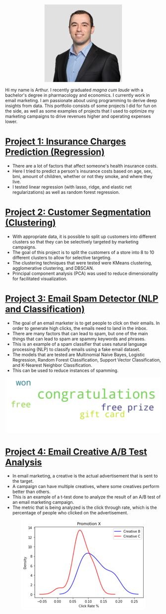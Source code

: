 <p align="center">
<img src="https://github.com/ArthurSarkissyan/Arthur-Sarkissyan-Data-Science-Projects/blob/main/images/Arthur_Headshot.jpeg" width="250">
</p>
                                                                                                                                    
Hi my name is Arthur.  I recently graduated *magna cum laude* with a bachelor's degree in pharmacology and economics.  I currently work in email marketing.  I am passionate about using programming to derive deep insights from data.  This portfolio consists of some projects I did for fun on the side, as well as some examples of projects that I used to optimize my marketing campaigns to drive revenues higher and operating expenses lower.

# [Project 1: Insurance Charges Prediction (Regression)](https://github.com/ArthurSarkissyan/Insurance-Charges-Prediction)
- There are a lot of factors that affect someone's health insurance costs.
- Here I tried to predict a person's insurance costs based on age, sex, bmi, amount of children, whether or not they smoke, and where they live.
- I tested linear regression (with lasso, ridge, and elastic net regularizations) as well as random forest regression. 

# [Project 2: Customer Segmentation (Clustering)](https://github.com/ArthurSarkissyan/Customer-Segmentation)
- With appropriate data, it is possible to split up customers into different clusters so that they can be selectively targeted by marketing campaigns.
- The goal of this project is to split the customers of a store into 8 to 10 different clusters to allow for selective targeting.
- The clustering techniques that were tested were KMeans clustering, agglomerative clustering, and DBSCAN.
- Principal component analysis (PCA) was used to reduce dimensionality for facilitated visualization.

# [Project 3: Email Spam Detector (NLP and Classification)](https://github.com/ArthurSarkissyan/Email-Spam-Classifier-Example)
- The goal of an email marketer is to get people to click on their emails.  In order to generate high clicks, the emails need to land in the inbox.
- There are many factors that can lead to spam, but one of the main things that can lead to spam are spammy keywords and phrases.
- This is an example of a spam classifier that uses natural language processing (NLP) to classify emails using a fake email dataset. 
- The models that are tested are Multinomial Naive Bayes, Logistic Regression, Random Forest Classification, Support Vector Classification, and K-Nearest Neighbor Classification.
- This can be used to reduce instances of spamming.

<p align="center">
<img src="https://github.com/ArthurSarkissyan/Arthur-Sarkissyan-Data-Science-Projects/blob/main/images/spam_words.png" width="500">
</p>

# [Project 4: Email Creative A/B Test Analysis](https://github.com/ArthurSarkissyan/Email-Creative-T-Test-Example)
- In email marketing, a creative is the actual advertisement that is sent to the target.
- A campaign can have multiple creatives, where some creatives perform better than others.
- This is an example of a t-test done to analyze the result of an A/B test of an email marketing campaign.
- The metric that is being analyzed is the click through rate, which is the percentage of people who clicked on the advertisement.

<p align="center">
<img src="https://github.com/ArthurSarkissyan/Arthur-Sarkissyan-Data-Science-Projects/blob/main/images/email_t-test.png" width="400">
</p>
